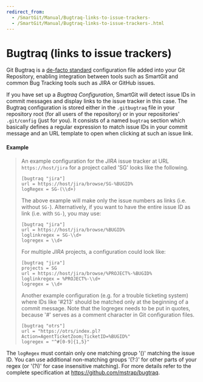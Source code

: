 ```yaml
---
redirect_from:
  - /SmartGit/Manual/Bugtraq-links-to-issue-trackers-
  - /SmartGit/Manual/Bugtraq-links-to-issue-trackers-.html
---
```


# Bugtraq (links to issue trackers)

Git Bugtraq is a [de-facto standard](https://github.com/mstrap/bugtraq) configuration file added into your Git Repository, enabling integration between tools such as SmartGit and common Bug Tracking tools such as JIRA or GitHub issues.

If you have set up a *Bugtraq Configuration*, SmartGit will detect issue IDs in commit messages and display links to the issue tracker in this case. The Bugtraq configuration is stored either in the `.gitbugtraq` file in your repository root (for all users of the repository) or in your repositories' `.git/config` (just for you). It consists of a named `bugtraq` section which basically defines a regular expression to match issue IDs in your commit message and an URL template to open when clicking at such an issue link.

#### Example

>
>
>
>An example configuration for the *JIRA* issue tracker at URL
> `https://host/jira` for a project called 'SG' looks like the following.
>
>
>
>``` text
>[bugtraq "jira"]
> url = https://host/jira/browse/SG-%BUGID%
> logRegex = SG-(\\d+)                   
>```
>
>
>
>The above example will make only the issue numbers as links (i.e.
> without `SG-`). Alternatively, if you want to have the entire issue ID
> as link (i.e. with `SG-`), you may use:
>
>
>
>``` text
>[bugtraq "jira"]
> url = https://host/jira/browse/%BUGID%
> loglinkregex = SG-\\d+
> logregex = \\d+            
>```
>
>
>
>For multiple *JIRA* projects, a configuration could look like:
>
>
>
>``` text
>[bugtraq "jira"]
> projects = SG
> url = https://host/jira/browse/%PROJECT%-%BUGID%
> loglinkregex = %PROJECT%-\\d+
> logregex = \\d+            
>```
>
>
>
>Another example configuration (e.g. for a trouble ticketing system)
> where IDs like '#213' should be matched only at the beginning of a
> commit message. Note that the logregex needs to be put in quotes,
> because '#' serves as a comment character in Git configuration files.
>
>
>
>``` text
>[bugtraq "otrs"]
> url = "https://otrs/index.pl?Action=AgentTicketZoom;TicketID=%BUGID%"
> logregex = "^#[0-9]{1,5}"            
>```
>
>
>
>

The `logRegex` must contain only one matching group '()' matching the issue ID. You can use additional non-matching groups '(?:)' for other parts of your regex (or '(?i)' for case insensitive matching). For more details refer to the complete specification at
<https://github.com/mstrap/bugtraq>.
